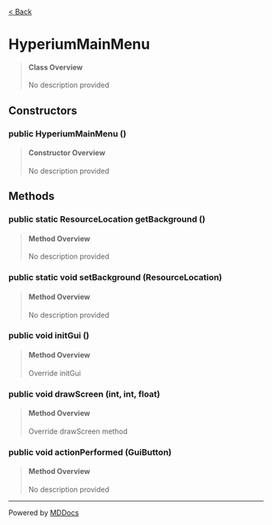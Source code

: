 [< Back](../README.md)
# HyperiumMainMenu #
>#### Class Overview ####
>No description provided
## Constructors ##
### public HyperiumMainMenu () ###
>#### Constructor Overview ####
>No description provided
>
## Methods ##
### public static ResourceLocation getBackground () ###
>#### Method Overview ####
>No description provided
>
### public static void setBackground (ResourceLocation) ###
>#### Method Overview ####
>No description provided
>
### public void initGui () ###
>#### Method Overview ####
>Override initGui
>
### public void drawScreen (int, int, float) ###
>#### Method Overview ####
>Override drawScreen method
>
### public void actionPerformed (GuiButton) ###
>#### Method Overview ####
>No description provided
>

---
Powered by [MDDocs](https://github.com/VRCube/MDDocs)